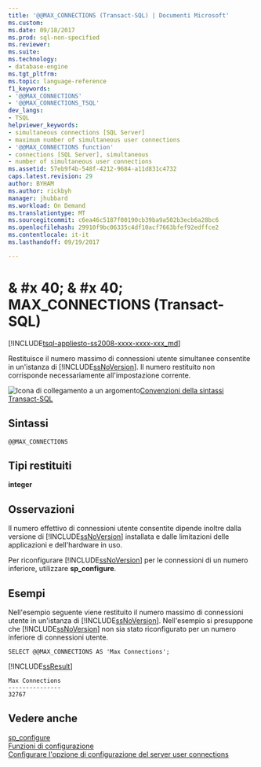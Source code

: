```yaml
---
title: '@@MAX_CONNECTIONS (Transact-SQL) | Documenti Microsoft'
ms.custom: 
ms.date: 09/18/2017
ms.prod: sql-non-specified
ms.reviewer: 
ms.suite: 
ms.technology:
- database-engine
ms.tgt_pltfrm: 
ms.topic: language-reference
f1_keywords:
- '@@MAX_CONNECTIONS'
- '@@MAX_CONNECTIONS_TSQL'
dev_langs:
- TSQL
helpviewer_keywords:
- simultaneous connections [SQL Server]
- maximum number of simultaneous user connections
- '@@MAX_CONNECTIONS function'
- connections [SQL Server], simultaneous
- number of simultaneous user connections
ms.assetid: 57eb9f4b-548f-4212-9684-a11d831c4732
caps.latest.revision: 29
author: BYHAM
ms.author: rickbyh
manager: jhubbard
ms.workload: On Demand
ms.translationtype: MT
ms.sourcegitcommit: c6ea46c5187f00190cb39ba9a502b3ecb6a28bc6
ms.openlocfilehash: 29910f9bc06335c4df10acf7663bfef92edffce2
ms.contentlocale: it-it
ms.lasthandoff: 09/19/2017

---
```

# <a name="x40x40maxconnections-transact-sql"></a>& #x 40; & #x 40; MAX_CONNECTIONS (Transact-SQL)
[!INCLUDE[tsql-appliesto-ss2008-xxxx-xxxx-xxx_md](../../includes/tsql-appliesto-ss2008-xxxx-xxxx-xxx-md.md)]

  Restituisce il numero massimo di connessioni utente simultanee consentite in un'istanza di [!INCLUDE[ssNoVersion](../../includes/ssnoversion-md.md)]. Il numero restituito non corrisponde necessariamente all'impostazione corrente.  
  
 ![Icona di collegamento a un argomento](../../database-engine/configure-windows/media/topic-link.gif "Icona di collegamento a un argomento")[Convenzioni della sintassi Transact-SQL](../../t-sql/language-elements/transact-sql-syntax-conventions-transact-sql.md)  
  
## <a name="syntax"></a>Sintassi  
  
```  
@@MAX_CONNECTIONS  
```  
  
## <a name="return-types"></a>Tipi restituiti  
 **integer**  
  
## <a name="remarks"></a>Osservazioni  
 Il numero effettivo di connessioni utente consentite dipende inoltre dalla versione di [!INCLUDE[ssNoVersion](../../includes/ssnoversion-md.md)] installata e dalle limitazioni delle applicazioni e dell'hardware in uso.  
  
 Per riconfigurare [!INCLUDE[ssNoVersion](../../includes/ssnoversion-md.md)] per le connessioni di un numero inferiore, utilizzare **sp_configure**.  
  
## <a name="examples"></a>Esempi  
 Nell'esempio seguente viene restituito il numero massimo di connessioni utente in un'istanza di [!INCLUDE[ssNoVersion](../../includes/ssnoversion-md.md)]. Nell'esempio si presuppone che [!INCLUDE[ssNoVersion](../../includes/ssnoversion-md.md)] non sia stato riconfigurato per un numero inferiore di connessioni utente.  
  
```  
SELECT @@MAX_CONNECTIONS AS 'Max Connections';  
```  
  
 [!INCLUDE[ssResult](../../includes/ssresult-md.md)]  
  
```  
Max Connections  
---------------  
32767            
```  
  
## <a name="see-also"></a>Vedere anche  
 [sp_configure](../../relational-databases/system-stored-procedures/sp-configure-transact-sql.md)   
 [Funzioni di configurazione](../../t-sql/functions/configuration-functions-transact-sql.md)   
 [Configurare l'opzione di configurazione del server user connections](../../database-engine/configure-windows/configure-the-user-connections-server-configuration-option.md)  
  
  

